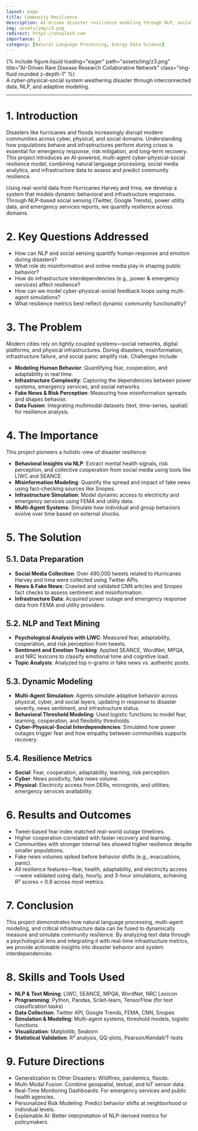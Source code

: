 ```yaml
---
layout: page
title: Community Resilience
description: AI-driven disaster resilience modeling through NLP, social sensing, and critical infrastructure data integration.
img: assets/img/z3.png
redirect: https://unsplash.com
importance: 1
category: [Natural Language Processing, Energy Data Science]
---
```


<!-- ### **Case Study: AI-Driven Rare Disease Research Collaborative Network** -->

<div class="row justify-content-sm-center">
  <div class="col-sm-8 mt-3 mt-md-0">
    {% include figure.liquid loading="eager" path="assets/img/z3.png" title="AI-Driven Rare Disease Research Collaborative Network" class="img-fluid rounded z-depth-1" %}
  </div>
</div>
<div class="caption">
    A cyber-physical-social system weathering disaster through interconnected data, NLP, and adaptive modeling.
</div>

---


# 1. Introduction

Disasters like hurricanes and floods increasingly disrupt modern communities across cyber, physical, and social domains. Understanding how populations behave and infrastructures perform during crises is essential for emergency response, risk mitigation, and long-term recovery. This project introduces an AI-powered, multi-agent cyber-physical-social resilience model, combining natural language processing, social media analytics, and infrastructure data to assess and predict community resilience.

Using real-world data from Hurricanes Harvey and Irma, we develop a system that models dynamic behavioral and infrastructure responses. Through NLP-based social sensing (Twitter, Google Trends), power utility data, and emergency services reports, we quantify resilience across domains.

# 2. Key Questions Addressed

- How can NLP and social sensing quantify human response and emotion during disasters?
- What role do misinformation and online media play in shaping public behavior?
- How do infrastructure interdependencies (e.g., power & emergency services) affect resilience?
- How can we model cyber-physical-social feedback loops using multi-agent simulations?
- What resilience metrics best reflect dynamic community functionality?

# 3. The Problem

Modern cities rely on tightly coupled systems—social networks, digital platforms, and physical infrastructures. During disasters, misinformation, infrastructure failure, and social panic amplify risk. Challenges include:

- **Modeling Human Behavior**: Quantifying fear, cooperation, and adaptability in real time.
- **Infrastructure Complexity**: Capturing the dependencies between power systems, emergency services, and social networks.
- **Fake News & Risk Perception**: Measuring how misinformation spreads and shapes behavior.
- **Data Fusion**: Integrating multimodal datasets (text, time-series, spatial) for resilience analysis.

# 4. The Importance

This project pioneers a holistic view of disaster resilience:

- **Behavioral Insights via NLP**: Extract mental health signals, risk perception, and collective cooperation from social media using tools like LIWC and SEANCE.
- **Misinformation Modeling**: Quantify the spread and impact of fake news using fact-checking sources like Snopes.
- **Infrastructure Simulation**: Model dynamic access to electricity and emergency services using FEMA and utility data.
- **Multi-Agent Systems**: Simulate how individual and group behaviors evolve over time based on external shocks.

# 5. The Solution

## 5.1. Data Preparation

- **Social Media Collection**: Over 490,000 tweets related to Hurricanes Harvey and Irma were collected using Twitter APIs.
- **News & Fake News**: Crawled and validated CNN articles and Snopes fact checks to assess sentiment and misinformation.
- **Infrastructure Data**: Acquired power outage and emergency response data from FEMA and utility providers.

## 5.2. NLP and Text Mining

- **Psychological Analysis with LIWC**: Measured fear, adaptability, cooperation, and risk perception from tweets.
- **Sentiment and Emotion Tracking**: Applied SEANCE, WordNet, MPQA, and NRC lexicons to classify emotional tone and cognitive load.
- **Topic Analysis**: Analyzed top n-grams in fake news vs. authentic posts.

## 5.3. Dynamic Modeling

- **Multi-Agent Simulation**: Agents simulate adaptive behavior across physical, cyber, and social layers, updating in response to disaster severity, news sentiment, and infrastructure status.
- **Behavioral Threshold Modeling**: Used logistic functions to model fear, learning, cooperation, and flexibility thresholds.
- **Cyber-Physical-Social Interdependencies**: Simulated how power outages trigger fear and how empathy between communities supports recovery.

## 5.4. Resilience Metrics

- **Social**: Fear, cooperation, adaptability, learning, risk perception.
- **Cyber**: News positivity, fake news volume.
- **Physical**: Electricity access from DERs, microgrids, and utilities; emergency services availability.

# 6. Results and Outcomes

- Tweet-based fear index matched real-world outage timelines.
- Higher cooperation correlated with faster recovery and learning.
- Communities with stronger internal ties showed higher resilience despite smaller populations.
- Fake news volumes spiked before behavior shifts (e.g., evacuations, panic).
- All resilience features—fear, health, adaptability, and electricity access—were validated using daily, hourly, and 3-hour simulations, achieving R² scores > 0.9 across most metrics.

# 7. Conclusion

This project demonstrates how natural language processing, multi-agent modeling, and critical infrastructure data can be fused to dynamically measure and simulate community resilience. By analyzing text data through a psychological lens and integrating it with real-time infrastructure metrics, we provide actionable insights into disaster behavior and system interdependencies.

# 8. Skills and Tools Used

- **NLP & Text Mining**: LIWC, SEANCE, MPQA, WordNet, NRC Lexicon
- **Programming**: Python, Pandas, Scikit-learn, TensorFlow (for text classification tasks)
- **Data Collection**: Twitter API, Google Trends, FEMA, CNN, Snopes
- **Simulation & Modeling**: Multi-agent systems, threshold models, logistic functions
- **Visualization**: Matplotlib, Seaborn
- **Statistical Validation**: R² analysis, QQ-plots, Pearson/Kendall/T-tests

# 9. Future Directions

- Generalization to Other Disasters: Wildfires, pandemics, floods.
- Multi-Modal Fusion: Combine geospatial, textual, and IoT sensor data.
- Real-Time Monitoring Dashboards: For emergency services and public health agencies.
- Personalized Risk Modeling: Predict behavior shifts at neighborhood or individual levels.
- Explainable AI: Better interpretation of NLP-derived metrics for policymakers.
